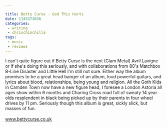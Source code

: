 ```yaml
---

title: Betty Curse - God This Hurts
date: 1145373036
categories:
 - writing
 - chrischinchilla
tags: 
 - music 
 - reviews
---
```


I can't quite figure out if Betty Curse is the next (Glam Metal) Avril Lavigne or if she's doing this seriously, and with collaborations from 80's Matchbox B-Line Disaster and Little Hell I'm still not sure. Either way the album promises to be a great head banger of an album, loud powerful guitars, and lyrics about blood, relationships, being young and religion. All the Goth Kids in Camden Town now have a new figure head, I foresee a London Astoria all ages show within 6 months and Charing Cross road full of sweaty 14 year olds resplendent in black being picked up by their parents in four wheel drives by 11 pm. Seriously though this album is great, sickly slick, but masses of fun.<br><br><a href='https://www.bettycurse.co.uk' target='_blank'>www.bettycurse.co.uk</a>
